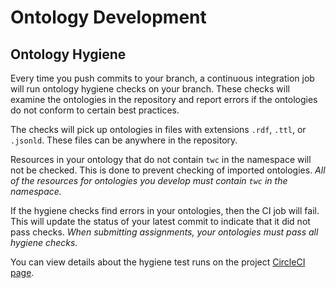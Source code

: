 # Ontology Development

## Ontology Hygiene

Every time you push commits to your branch, a continuous integration job will run ontology hygiene checks on your branch.
These checks will examine the ontologies in the repository and report errors if the ontologies do not conform to certain best practices.

The checks will pick up ontologies in files with extensions `.rdf`, `.ttl`, or `.jsonld`.
These files can be anywhere in the repository.

Resources in your ontology that do not contain `twc` in the namespace will not be checked.
This is done to prevent checking of imported ontologies.
*All of the resources for ontologies you develop must contain `twc` in the namespace.*

If the hygiene checks find errors in your ontologies, then the CI job will fail.
This will update the status of your latest commit to indicate that it did not pass checks.
*When submitting assignments, your ontologies must pass all hygiene checks.*

You can view details about the hygiene test runs on the project [CircleCI page](https://app.circleci.com/pipelines/github/tetherless-world/ontology-engineering).
